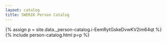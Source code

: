 ```yaml
---
layout: catalog
title: SWERIK Person Catalog
---
```

{% assign p = site.data._person-catalog.i-EemRytGskeDvwKV2im64qt %}
{% include person-catalog.html p=p %}

